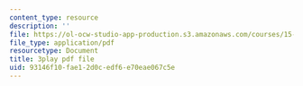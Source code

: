 ```yaml
---
content_type: resource
description: ''
file: https://ol-ocw-studio-app-production.s3.amazonaws.com/courses/15-071-the-analytics-edge-spring-2017/93146f10fae12d0cedf6e70eae067c5e_S0g0ad4zX7A.pdf
file_type: application/pdf
resourcetype: Document
title: 3play pdf file
uid: 93146f10-fae1-2d0c-edf6-e70eae067c5e
---
```

